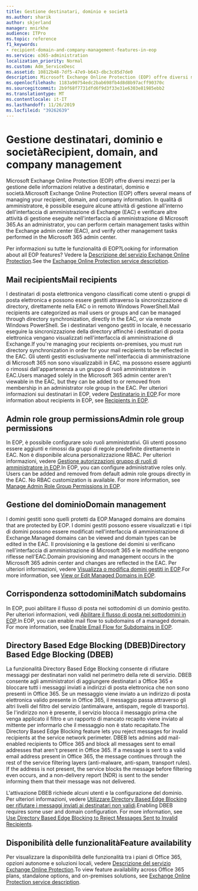 ```yaml
---
title: Gestione destinatari, dominio e società
ms.author: sharik
author: skjerland
manager: mnirkhe
audience: ITPro
ms.topic: reference
f1_keywords:
- recipient-domain-and-company-management-features-in-eop
ms.service: o365-administration
localization_priority: Normal
ms.custom: Adm_ServiceDesc
ms.assetid: 10812b48-7df5-47e9-b643-dbc3c85d7de0
description: Microsoft Exchange Online Protection (EOP) offre diversi mezzi per la gestione delle informazioni relative a destinatari, dominio e società. In qualità di amministratore, è possibile eseguire alcune attività di gestione all'interno dell'interfaccia di amministrazione di Exchange (EAC) e verificare altre attività di gestione eseguite nell'interfaccia di amministrazione di Microsoft 365.
ms.openlocfilehash: 1183a90754edc2bab698fb4d8d8b97acff90370c
ms.sourcegitcommit: 2b9f68f7731dfd6f9d3f33e31e6303e81985ebb2
ms.translationtype: MT
ms.contentlocale: it-IT
ms.lasthandoff: 11/26/2019
ms.locfileid: "39262639"
---
```

# <a name="recipient-domain-and-company-management"></a><span data-ttu-id="c16b7-104">Gestione destinatari, dominio e società</span><span class="sxs-lookup"><span data-stu-id="c16b7-104">Recipient, domain, and company management</span></span>

<span data-ttu-id="c16b7-105">Microsoft Exchange Online Protection (EOP) offre diversi mezzi per la gestione delle informazioni relative a destinatari, dominio e società.</span><span class="sxs-lookup"><span data-stu-id="c16b7-105">Microsoft Exchange Online Protection (EOP) offers several means of managing your recipient, domain, and company information.</span></span> <span data-ttu-id="c16b7-106">In qualità di amministratore, è possibile eseguire alcune attività di gestione all'interno dell'interfaccia di amministrazione di Exchange (EAC) e verificare altre attività di gestione eseguite nell'interfaccia di amministrazione di Microsoft 365.</span><span class="sxs-lookup"><span data-stu-id="c16b7-106">As an administrator, you can perform certain management tasks within the Exchange admin center (EAC), and verify other management tasks performed in the Microsoft 365 admin center.</span></span>
  
<span data-ttu-id="c16b7-107">Per informazioni su tutte le funzionalità di EOP?</span><span class="sxs-lookup"><span data-stu-id="c16b7-107">Looking for information about all EOP features?</span></span> <span data-ttu-id="c16b7-108">Vedere la [Descrizione del servizio Exchange Online Protection](exchange-online-protection-service-description.md).</span><span class="sxs-lookup"><span data-stu-id="c16b7-108">See the [Exchange Online Protection service description](exchange-online-protection-service-description.md).</span></span>
  
## <a name="mail-recipients"></a><span data-ttu-id="c16b7-109">Mail recipients</span><span class="sxs-lookup"><span data-stu-id="c16b7-109">Mail recipients</span></span>

<span data-ttu-id="c16b7-110">I destinatari di posta elettronica vengono classificati come utenti o gruppi di posta elettronica e possono essere gestiti attraverso la sincronizzazione di directory, direttamente nella EAC o in remoto Windows PowerShell.</span><span class="sxs-lookup"><span data-stu-id="c16b7-110">Mail recipients are categorized as mail users or groups and can be managed through directory synchronization, directly in the EAC, or via remote Windows PowerShell.</span></span> <span data-ttu-id="c16b7-111">Se i destinatari vengono gestiti in locale, è necessario eseguire la sincronizzazione della directory affinché i destinatari di posta elettronica vengano visualizzati nell'interfaccia di amministrazione di Exchange.</span><span class="sxs-lookup"><span data-stu-id="c16b7-111">If you're managing your recipients on-premises, you must run directory synchronization in order for your mail recipients to be reflected in the EAC.</span></span> <span data-ttu-id="c16b7-112">Gli utenti gestiti esclusivamente nell'interfaccia di amministrazione di Microsoft 365 non sono visualizzabili in EAC, ma possono essere aggiunti o rimossi dall'appartenenza a un gruppo di ruoli amministratore in EAC.</span><span class="sxs-lookup"><span data-stu-id="c16b7-112">Users managed solely in the Microsoft 365 admin center aren't viewable in the EAC, but they can be added to or removed from membership in an administrator role group in the EAC.</span></span> <span data-ttu-id="c16b7-113">Per ulteriori informazioni sui destinatari in EOP, vedere [Destinatario in EOP](https://go.microsoft.com/fwlink/p/?LinkId=280011).</span><span class="sxs-lookup"><span data-stu-id="c16b7-113">For more information about recipients in EOP, see [Recipients in EOP](https://go.microsoft.com/fwlink/p/?LinkId=280011).</span></span>
  
## <a name="admin-role-group-permissions"></a><span data-ttu-id="c16b7-114">Admin role group permissions</span><span class="sxs-lookup"><span data-stu-id="c16b7-114">Admin role group permissions</span></span>

<span data-ttu-id="c16b7-p105">In EOP, è possibile configurare solo ruoli amministrativi. Gli utenti possono essere aggiunti e rimossi da gruppi di regole predefinite direttamente in EAC. Non è disponibile alcuna personalizzazione RBAC. Per ulteriori informazioni, vedere [Gestione autorizzazioni gruppo di ruoli di amministratore in EOP](https://go.microsoft.com/fwlink/p/?LinkId=282238).</span><span class="sxs-lookup"><span data-stu-id="c16b7-p105">In EOP, you can configure administrative roles only. Users can be added and removed from default admin role groups directly in the EAC. No RBAC customization is available. For more information, see [Manage Admin Role Group Permissions in EOP](https://go.microsoft.com/fwlink/p/?LinkId=282238).</span></span>
  
## <a name="domain-management"></a><span data-ttu-id="c16b7-119">Gestione del dominio</span><span class="sxs-lookup"><span data-stu-id="c16b7-119">Domain management</span></span>

<span data-ttu-id="c16b7-120">I domini gestiti sono quelli protetti da EOP.</span><span class="sxs-lookup"><span data-stu-id="c16b7-120">Managed domains are domains that are protected by EOP.</span></span> <span data-ttu-id="c16b7-121">I domini gestiti possono essere visualizzati e i tipi di domini possono essere modificati nell'interfaccia di amministrazione di Exchange.</span><span class="sxs-lookup"><span data-stu-id="c16b7-121">Managed domains can be viewed and domain types can be edited in the EAC.</span></span> <span data-ttu-id="c16b7-122">Il provisioning e la gestione dei domini si verificano nell'interfaccia di amministrazione di Microsoft 365 e le modifiche vengono riflesse nell'EAC.</span><span class="sxs-lookup"><span data-stu-id="c16b7-122">Domain provisioning and management occurs in the Microsoft 365 admin center and changes are reflected in the EAC.</span></span> <span data-ttu-id="c16b7-123">Per ulteriori informazioni, vedere [Visualizza o modifica domini gestiti in EOP](https://go.microsoft.com/fwlink/p/?LinkId=282239).</span><span class="sxs-lookup"><span data-stu-id="c16b7-123">For more information, see [View or Edit Managed Domains in EOP](https://go.microsoft.com/fwlink/p/?LinkId=282239).</span></span>
  
## <a name="match-subdomains"></a><span data-ttu-id="c16b7-124">Corrispondenza sottodomini</span><span class="sxs-lookup"><span data-stu-id="c16b7-124">Match subdomains</span></span>

<span data-ttu-id="c16b7-p107">In EOP, puoi abilitare il flusso di posta nei sottodomini di un dominio gestito. Per ulteriori informazioni, vedi [Abilitare il flusso di posta nei sottodomini in EOP](https://go.microsoft.com/fwlink/p/?LinkId=397213).</span><span class="sxs-lookup"><span data-stu-id="c16b7-p107">In EOP, you can enable mail flow to subdomains of a managed domain. For more information, see [Enable Email Flow for Subdomains in EOP](https://go.microsoft.com/fwlink/p/?LinkId=397213).</span></span> 
  
## <a name="directory-based-edge-blocking-dbeb"></a><span data-ttu-id="c16b7-127">Directory Based Edge Blocking (DBEB)</span><span class="sxs-lookup"><span data-stu-id="c16b7-127">Directory Based Edge Blocking (DBEB)</span></span>

<span data-ttu-id="c16b7-p108">La funzionalità Directory Based Edge Blocking consente di rifiutare messaggi per destinatari non validi nel perimetro della rete di servizio. DBEB consente agli amministratori di aggiungere destinatari a Office 365 e bloccare tutti i messaggi inviati a indirizzi di posta elettronica che non sono presenti in Office 365. Se un messaggio viene inviato a un indirizzo di posta elettronica valido presente in Office 365, il messaggio passa attraverso gli altri livelli del filtro del servizio (antimalware, antispam, regole di trasporto). Se l'indirizzo non è presente, il servizio blocca il messaggio prima che venga applicato il filtro e un rapporto di mancato recapito viene inviato al mittente per informarlo che il messaggio non è stato recapitato.</span><span class="sxs-lookup"><span data-stu-id="c16b7-p108">The Directory Based Edge Blocking feature lets you reject messages for invalid recipients at the service network perimeter. DBEB lets admins add mail-enabled recipients to Office 365 and block all messages sent to email addresses that aren't present in Office 365. If a message is sent to a valid email address present in Office 365, the message continues through the rest of the service filtering layers (anti-malware, anti-spam, transport rules). If the address is not present, the service blocks the message before filtering even occurs, and a non-delivery report (NDR) is sent to the sender informing them that their message was not delivered.</span></span> 
  
<span data-ttu-id="c16b7-p109">L'attivazione DBEB richiede alcuni utenti e la configurazione del dominio. Per ulteriori informazioni, vedere [Utilizzare Directory Based Edge Blocking per rifiutare i messaggi inviati ai destinatari non validi](https://go.microsoft.com/fwlink/p/?LinkId=390676).</span><span class="sxs-lookup"><span data-stu-id="c16b7-p109">Enabling DBEB requires some user and domain configuration. For more information, see [Use Directory Based Edge Blocking to Reject Messages Sent to Invalid Recipients](https://go.microsoft.com/fwlink/p/?LinkId=390676).</span></span>
  
## <a name="feature-availability"></a><span data-ttu-id="c16b7-134">Disponibilità delle funzionalità</span><span class="sxs-lookup"><span data-stu-id="c16b7-134">Feature availability</span></span>

<span data-ttu-id="c16b7-135">Per visualizzare la disponibilità delle funzionalità tra i piani di Office 365, opzioni autonome e soluzioni locali, vedere [Descrizione del servizio Exchange Online Protection](exchange-online-protection-service-description.md).</span><span class="sxs-lookup"><span data-stu-id="c16b7-135">To view feature availability across Office 365 plans, standalone options, and on-premises solutions, see [Exchange Online Protection service description](exchange-online-protection-service-description.md).</span></span>
